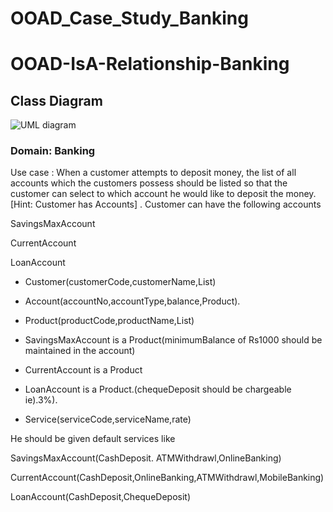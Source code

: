 # OOAD_Case_Study_Banking
# OOAD-IsA-Relationship-Banking
## Class Diagram
![UML diagram](https://github.com/Abhijit-Thankachan/OOAD_Case_Study_Banking/assets/74815617/129c9a41-e4fd-49ee-a2e4-6afa6a16d4e4)

### Domain: Banking

Use case : When a customer attempts to deposit money, the list of all accounts which the customers possess should be listed so that the customer can select to which account he would like to deposit the money.[Hint: Customer has Accounts] . Customer can have the following accounts

SavingsMaxAccount

CurrentAccount

LoanAccount

- Customer(customerCode,customerName,List<Account>)

- Account(accountNo,accountType,balance,Product).

- Product(productCode,productName,List<Service>)

- SavingsMaxAccount is a Product(minimumBalance of Rs1000 should be maintained in the account)

- CurrentAccount is a Product

- LoanAccount is a Product.(chequeDeposit should be chargeable ie).3%).

- Service(serviceCode,serviceName,rate)

He should be given default services like

SavingsMaxAccount(CashDeposit. ATMWithdrawl,OnlineBanking)

CurrentAccount(CashDeposit,OnlineBanking,ATMWithdrawl,MobileBanking)

LoanAccount(CashDeposit,ChequeDeposit)
